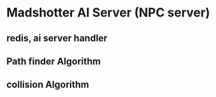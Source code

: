 # Madshotter AI Server (NPC server)

## redis, ai server handler

## Path finder Algorithm

## collision Algorithm